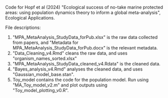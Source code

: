 Code for Hopf et al (2024) "Ecological success of no-take marine protected areas: using population dynamics theory to inform a global meta-analysis", Ecological Applications.

File descriptions:
  1. "MPA_MetaAnalysis_StudyData_forPub.xlsx" is the raw data collected from papers, and "Metadata for MPA_MetaAnalysis_StudyData_forPub.docx" is the relevant metadata. 
  2. "Data_Cleaning_v4.Rmd" cleans the raw data, and uses "organism_names_sorted.xlsx"
  3. "MPA_MetaAnalysis_StudyData_cleaned_v4.Rdata" is the cleaned data.
  4. "Bayes_analysis_v4.Rmd" analyses the cleaned data, and uses "Gaussian_model_base.stan".
  5. Toy_model contains the code for the population model. Run using "MA_Toy_model_v2.m" and plot outputs using "Toy_model_plotting_v0.R".
